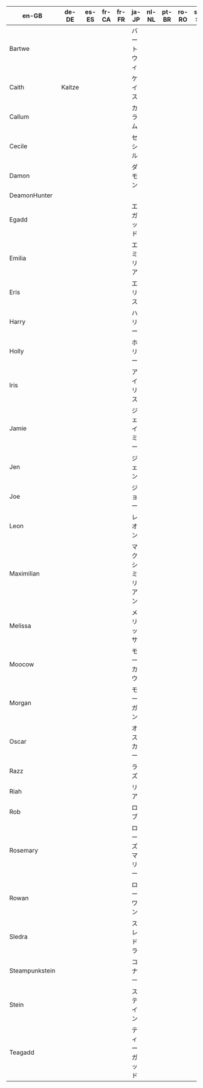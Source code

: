 | en-GB			| de-DE			| es-ES			| fr-CA			| fr-FR			| ja-JP			| nl-NL			| pt-BR			| ro-RO			| sv-SE			| tr-TR			| zh-CN			|
| ------------- | ------------- | ------------- | ------------- | ------------- | ------------- | ------------- | ------------- | ------------- | ------------- | ------------- | ------------- |
| Bartwe		|				|				|				|				| バートウィ		|				|				|				|				|				|				|
| Caith 		| Kaitze 		|				|				|				| ケイス			|				|				|				|				|				|				|
| Callum		|				|				|				|				| カラム			|				|				|				|				|				|				|
| Cecile		|				|				|				|				| セシル			|				|				|				|				|				|				|
| Damon			|				|				|				|				| ダモン			|				|				|				|				|				|				|
| DeamonHunter	|				|				|				|				|				|				|				|				|				|				|				|
| Egadd			|				|				|				|				| エガッド			|				|				|				|				|				|				|
| Emilia		|				|				|				|				| エミリア			|				|				|				|				|				|				|
| Eris			|				|				|				|				| エリス			|				|				|				|				|				|				|
| Harry			|				|				|				|				| ハリー			|				|				|				|				|				|				|
| Holly			|				|				|				|				| ホリー			|				|				|				|				|				|				|
| Iris			|				|				|				|				| アイリス			|				|				|				|				|				|				|
| Jamie			|				|				|				|				| ジェイミー			|				|				|				|				|				|				|
| Jen			|				|				|				|				| ジェン			|				|				|				|				|				|				|
| Joe			|				|				|				|				| ジョー			|				|				|				|				|				|				|
| Leon			|				|				|				|				| レオン			|				|				|				|				|				|				|
| Maximilian	|				|				|				|				| マクシミリアン		|				|				|				|				|				|				|
| Melissa		|				|				|				|				| メリッサ			|				|				|				|				|				|				|
| Moocow		|				|				|				|				| モーカウ			|				|				|				|				|				|				|
| Morgan		|				|				|				|				| モーガン			|				|				|				|				|				|				|
| Oscar			|				|				|				|				| オスカー			|				|				|				|				|				|				|
| Razz			|				|				|				|				| ラズ			|				|				|				|				|				|				|
| Riah			|				|				|				|				| リア			|				|				|				|				|				|				|
| Rob			|				|				|				|				| ロブ			|				|				|				|				|				|				|
| Rosemary		|				|				|				|				| ローズマリー		|				|				|				|				|				|				|
| Rowan			|				|				|				|				| ローワン			|				|				|				|				|				|				|
| Sledra		|				|				|				|				| スレドラ			|				|				|				|				|				|				|
| Steampunkstein|				|				|				|				| コナー			|				|				|				|				|				|				|
| Stein			|				|				|				|				| ステイン			|				|				|				|				|				|				|
| Teagadd		|				|				|				|				| ティーガッド		|				|				|				|				|				|				|
